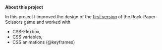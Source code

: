 **About this project**

In this project I improved the design of the [first version](https://github.com/susi189/rock-paper-scissors) of the Rock-Paper-Scissors game and worked with

- CSS-Flexbox,
- CSS variables,
- CSS animations (@keyframes)
